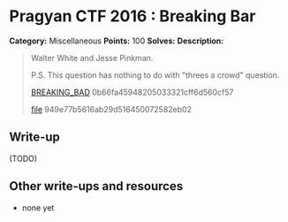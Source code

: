 # Pragyan CTF 2016 : Breaking Bar

**Category:** Miscellaneous
**Points:** 100
**Solves:** 
**Description:**

>  Walter White and Jesse Pinkman.
> 
> 
>  P.S. This question has nothing to do with "threes a crowd" question.
> 
>   [BREAKING_BAD](./BREAKING_BAD)  0b66fa45948205033321cff6d560cf57
> 
>    [file](./file)  949e77b5616ab29d516450072582eb02


## Write-up

(TODO)

## Other write-ups and resources

* none yet
